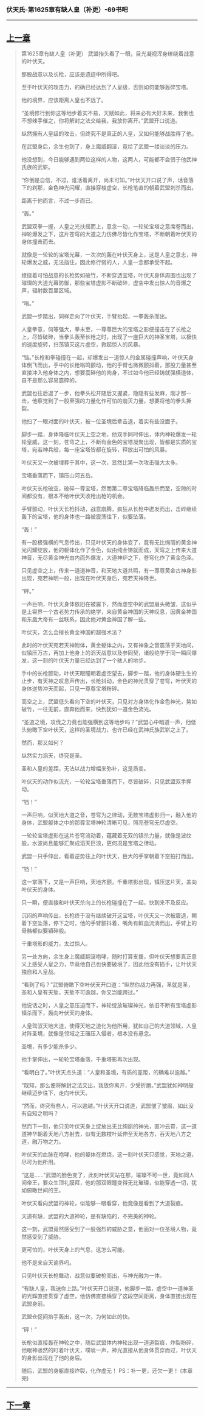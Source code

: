 ### 伏天氏-第1625章有缺人皇（补更）-69书吧

--------
[上一章](./869b6140ed0fe1ab9440bf1e44405de1.md)
--------


>
>
>
>第1625章有缺人皇（补更）
>武盟抬头看了一眼，目光凝视浑身缭绕着战意的叶伏天。
>
>那股战意以及长枪，应该是遗迹中所得吧。
>
>至于叶伏天的攻击力，的确已经达到了人皇级，否则如何能够轰碎宝塔。
>
>他的境界，应该距离人皇也不远了。
>
>“圣境修行到你这等地步着实不易，天赋如此，将来必有大好未来，我倒也不想辣手催之，你将解封之法交给我，我放你离开。”武盟开口说道。
>
>纵然拥有人皇级的攻击，但终究不是真正的人皇，又如何能够战胜得了他。
>
>在武盟身后，余生也到了，身上魔威翻滚，竟给了武盟一缕淡淡的压力。
>
>他没想到，今日能够遇到两位这样的人物，这两人，可能都不会弱于他武神氏族的武崭。
>
>“你倒是自信，不过，谁活着离开，尚未可知。”叶伏天开口说了声，话音落下的刹那，金色神光闪耀，直接穿梭虚空，长枪笔直的朝着武盟刺杀而出。
>
>距离于他而言，不过一步而已。
>
>“轰。”
>
>武盟双拳一握，人皇之光扶摇而上，意念一动，一轮轮宝塔之意席卷而出，神轮爆发之下，这片苍穹的大道之力仿佛尽皆化作宝塔，不断朝着叶伏天的身体撞击而去。
>
>就像是一轮轮的宝塔光幕，一次次的轰在叶伏天身上，这是人皇之意志，神轮爆发之威，无法挡住，因此修行弱的人，人皇一念都承受不起。
>
>缭绕着可怕战意的长枪势如破竹，不断穿透宝塔，叶伏天身体周围也出现了璀璨的大道光幕防御，那些宝塔虚影不断破碎，虚空中发出惊人的音爆之声，辐射数百里区域。
>
>“嗡。”
>
>武盟一步踏出，同样走向了叶伏天，手臂抬起，一拳轰杀而出。
>
>人皇拳意，何等强大，拳未至，一尊尊巨大的宝塔之影便撞击在了长枪之上，尽皆破碎，当拳头轰至长枪之时，出现了一座巨大的神圣宝塔，以极快的速度旋转，扫荡镇灭这片虚空，掀起惊人的风暴。
>
>“铛。”长枪和拳碰撞在一起，却爆发出一道惊人的金属碰撞声响，叶伏天身体倒飞而出，手中的长枪嗡鸣颤动，他的手臂也微微颤抖着，那股力量甚至直接冲入他身体之内，想要震碎他的肉身，不过如今他已经铸就强横道体，自不是那么容易震碎的。
>
>武盟也往后退了一步，他拳头松开随后又握紧，隐隐有些发麻，刚才那一击，他察觉到了一股至强的力量化作可怕的崩灭力量，想要将他的拳头撕裂。
>
>他扫了一眼对面的叶伏天，被一位圣境后辈击退，着实有些没面子。
>
>脚步一踏，身体降临叶伏天上空之地，他双手同时伸出，体内神轮爆发一轮轮皇威，这一刻，苍穹之上，不断有金色的宝塔凝聚出现，皆都是实质的宝塔，宛若神兵般，每一座宝塔皆都在旋转，释放出可怕的风暴。
>
>叶伏天又一次被埋葬于其中，这一次，显然比第一次攻击强大太多。
>
>宝塔垂落而下，镇压山河五岳。
>
>叶伏天长枪破空，破碎一尊宝塔，然而第二尊宝塔降临轰杀而至，空隙的时间都没有，根本不给叶伏天收枪出枪的机会。
>
>手臂颤动，叶伏天长枪抖动，战意崩腾，疯狂从长枪中迸发而出，击碎继续轰下的宝塔，他的身体也一路被震荡往下，似要坠落。
>
>“轰！”
>
>有一股极强横的气息传出，只见叶伏天的身体变了，竟有无比绚丽的黄金神光闪耀绽放，他的躯体化作了金色，似由纯金铸就而成，天穹之上传来大道神音，无尽黄金神光由内而外爆发，大道神炉之下，苍穹化作了黄金色泽。
>
>只见虚空之上，传来一道道神音，和天地大道共鸣，有一尊尊黄金古神身影出现，宛若神明一般，出现在叶伏天身后，宛若天神降世。
>
>“砰。”
>
>一声巨响，叶伏天身体依旧在被震下，然而虚空中的武盟眉头微皱，这似乎是上霄界一个古老势力传承的绝学，来自黄金神国的天神叹息，因黄金神国和东凰大帝有一丝联系，因此他对黄金神国了解一些。
>
>叶伏天，怎么会擅长黄金神国的超强术法？
>
>此时的叶伏天宛若天神附体，黄金躯体之内，又有神象之音震荡于天地间，似镇压万古，再加上他身上的滔天战意以及参同契，诸般绝学于同一瞬间爆发，这一刻的叶伏天力量已经达到了一个骇人的地步。
>
>手中的长枪颤动，叶伏天眼瞳朝着虚空望去，脚步一踏，他的身体硬生生的止步，有天神之叹息声传出，长枪抖动，金色的神光贯穿了苍穹，叶伏天的身体逆势冲天而起，只见一尊尊宝塔粉碎。
>
>高空之上，武盟低头看向下空的叶伏天，只见对方身体化作金色神光，势如破竹，一往无前，直奔他而来，快到犹如一道金色流光。
>
>“圣道之境，攻伐之力竟也能强横到这等地步吗？”武盟心中暗道一声，他低头俯瞰下空叶伏天，这样的圣境战力，也许已经在武神氏族武崭之上了。
>
>然而，那又如何？
>
>纵然实力滔天，终究是圣。
>
>圣和人皇的差距，无法以战力增幅来弥补，这是质变。
>
>叶伏天的动作似流光，一轮轮宝塔垂落而下，尽皆破碎，只见武盟双手挥动。
>
>“铛！”
>
>一声巨响，似天地大道之音，苍穹为之律动，无数宝塔虚影归一，融入他的身体，武盟躯体之中的那尊宝塔神轮清晰可见，照亮苍穹无尽虚空。
>
>一轮轮宝塔虚影在这片苍穹流动着，蕴藏着无双的镇杀力量，就像是波纹般，水波尚且能够汇聚成滔天巨浪，更何况是宝塔之律动。
>
>武盟一只手伸出，看着逆势往上的叶伏天，巨大的手掌朝着下空拍打而出。
>
>“铛！”
>
>这一掌落下，又是一声巨响，天地齐颤，千重塔影出现，镇压这片天，盖向叶伏天的身体。
>
>只一瞬，便直接和叶伏天杀向上的长枪碰撞在了一起，快到来不及反应。
>
>沉闷的声响传出，长枪终于没有继续破开这宝塔，叶伏天又一次被震退，朝着下空坠落，停下之时，他的手臂颤抖着，嘴角有鲜血流淌而出，手臂上的骨骼都似要镇碎般。
>
>千重塔影的威力，太过惊人。
>
>另一处方向，余生身上魔威翻滚咆哮，随时打算支援，但叶伏天想要真正意义上感受人皇之力，毕竟他自己也快要破境了，因此他没有插手，让叶伏天独自和人皇战。
>
>“看到了吗？”武盟俯瞰下空叶伏天开口道：“纵然你战力再强，圣就是圣，圣和人皇有天堑，天堑不可逾越，你又岂能跨过。”
>
>他说话之时，人皇之意压迫而下，神轮绽放璀璨神光，依旧不断有宝塔虚影镇杀而下，轰向叶伏天的身体。
>
>人皇驾驭天地大道，使得天地之道化为他所用，犹如自己的大道领域，人皇对阵圣境，就像是领域之王碾压入侵者，根本没有悬念。
>
>圣境，有多少能杀多少。
>
>他手掌伸出，一轮轮宝塔垂落，千重塔影再次出现。
>
>“看明白了。”叶伏天点头道：“人皇和圣境，有质的差距，的确难以逾越。”
>
>“既知，那么便将解封之法交出，我放你离开，少受折磨。”武盟犹如神明般继续迈步往下，走向叶伏天。
>
>“然而，终究有些人，可以逾越。”叶伏天开口说道，武盟皱了皱眉，如此没有自知之明吗？
>
>然而下一刻，他只见叶伏天身上绽放出无比绚丽的神光，直冲云霄，这一道道神华朝着天地八方射去，似有无数枝叶延伸至天地各方，吞天地八方之道，融万物之力。
>
>叶伏天的血脉在咆哮，他的躯体在燃烧，这一刻叶伏天只感觉，天地之道，尽可为他所用。
>
>“这是……”武盟的脸色变了，此刻叶伏天站在那，璀璨不可一世，竟如同人间帝王，要众生顶礼膜拜，他的那双眼瞳变得无比璀璨，似能穿透一切，犹如俯瞰世间的王。
>
>叶伏天看向武盟的神轮，似能够一眼看穿，他竟像是看到了大道裂痕。
>
>天道有缺，武盟的大道神轮，是有缺陷的，不完美的神轮。
>
>这一刻，武盟竟然感受到了一股强烈的威胁之意，他面对一位圣境人物，竟然感受到了威胁。
>
>更可怕的，叶伏天身上的气息，这怎么可能。
>
>他不是来自天谕界吗。
>
>只见叶伏天长枪舞动，战意似要破枪而出，与神光融为一体。
>
>“有缺人皇，我送你上路。”叶伏天开口说道，他脚步一踏，虚空中一道神圣的光辉直接贯穿了虚空，他仿佛直接横穿了这段空间距离，身体直接出现在武盟身前。
>
>武盟仓促间抬手轰出，这一次，为何如此的快。
>
>“砰！”
>
>长枪似直接轰在神轮之中，随后武盟体内神轮出现一道道裂痕，炸裂粉碎，他眼神骇然的盯着叶伏天，噗呲一声，神光直接从他身体贯穿而过，叶伏天的身影出现在了他的身后。
>
>随后，武盟的身躯直接炸裂，化作虚无！
>PS：补一更，还欠一更！
>(本章完)
>
>

--------
[下一章](./18e72e3bf8a275fabacaa97f482924f2.md)
--------

